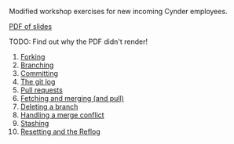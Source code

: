 
Modified workshop exercises for new incoming Cynder employees.

[PDF of slides](git-tutorial/src/master/slides/workshop.pdf)

TODO: Find out why the PDF didn't render!

1. [Forking](git-tutorial/src/master/fork.md)
1. [Branching](git-tutorial/src/master/branch.md)
1. [Committing](git-tutorial/src/master/commit.md)
1. [The git log](git-tutorial/src/master/log.md)
1. [Pull requests](git-tutorial/src/master/pull_request.md)
1. [Fetching and merging (and pull)](git-tutorial/src/master/fetch_and_merge.md)
1. [Deleting a branch](git-tutorial/src/master/delete_branch.md)
1. [Handling a merge conflict](git-tutorial/src/master/merge_conflict.md)
1. [Stashing](git-tutorial/src/master/stash.md)
1. [Resetting and the Reflog](git-tutorial/src/master/reset_and_reflog.md)

